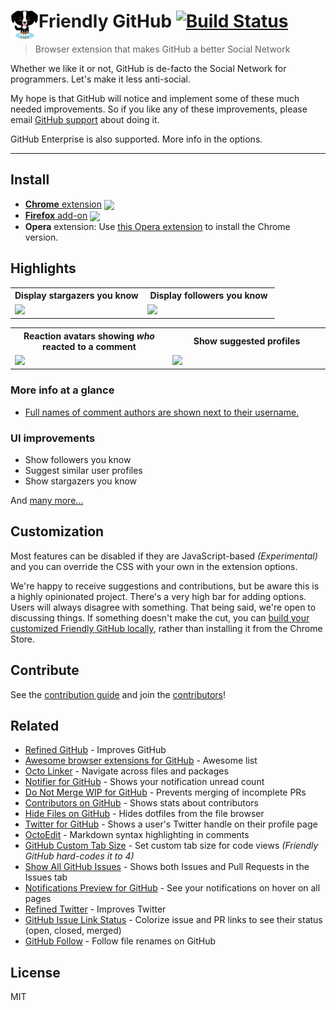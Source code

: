 # <img src="source/icon.png" width="45" align="left"> Friendly GitHub [![Build Status](https://travis-ci.org/Hermanya/friendly-github.svg?branch=master)](https://travis-ci.org/Hermanya/friendly-github)

[link-cws]: https://chrome.google.com/webstore/detail/friendly-github/phnhnfjginnlmbjlcdnjoochcceapfjb "Version published on Chrome Web Store"
[link-amo]: https://addons.mozilla.org/en-US/firefox/addon/friendly-github "Version published on Mozilla Add-ons"
[link-travis]: https://travis-ci.org/hermanya/friendly-github

> Browser extension that makes GitHub a better Social Network

Whether we like it or not, GitHub is de-facto the Social Network for programmers. Let's make it less anti-social.

My hope is that GitHub will notice and implement some of these much needed improvements. So if you like any of these improvements, please email [GitHub support](mailto:support@github.com) about doing it.

GitHub Enterprise is also supported. More info in the options.

---

## Install

- [**Chrome** extension][link-cws] [<img valign="middle" src="https://img.shields.io/chrome-web-store/v/phnhnfjginnlmbjlcdnjoochcceapfjb.svg?label=%20">][link-cws]
- [**Firefox** add-on][link-amo] [<img valign="middle" src="https://img.shields.io/amo/v/friendly-github.svg?label=%20">][link-amo]
- **Opera** extension: Use [this Opera extension](https://addons.opera.com/en/extensions/details/download-chrome-extension-9/) to install the Chrome version.

## Highlights

<table>
	<tr>
		<th width="50%">
			Display stargazers you know
		</th>
		<th width="50%">
			Display followers you know
		</th>
	</tr>
	<tr><!-- Prevent zebra stripes --></tr>
	<tr>
		<td>
			<img src="https://user-images.githubusercontent.com/2906365/42515985-09dba7ac-842b-11e8-8832-8b2c058361b3.png">
		</td>
		<td>
			<img
			src="https://user-images.githubusercontent.com/2906365/42515984-09c57392-842b-11e8-9a30-5a33f8e7f944.png">
		</td>
	</tr>
</table>

<table>
	<tr>
		<th width="50%">
			Reaction avatars showing <i>who</i> reacted to a comment
		</th>
		<th width="50%">
			Show suggested profiles
		</th>
	</tr>
	<tr><!-- Prevent zebra stripes --></tr>
	<tr>
		<td>
			<img src="https://user-images.githubusercontent.com/1402241/34438653-f66535a4-ecda-11e7-9406-2e1258050cfa.png">
		</td>
		<td>
			<img
			src="https://user-images.githubusercontent.com/2906365/42515983-09b3a9e6-842b-11e8-8c7f-84102468c2f4.png">
		</td>
	</tr>
</table>

### More info at a glance

- [Full names of comment authors are shown next to their username.](https://cloud.githubusercontent.com/assets/170270/16172068/0a67b98c-3580-11e6-92f0-6fc930ee17d1.png)

### UI improvements

- Show followers you know
- Suggest similar user profiles
- Show stargazers you know

And [many more…](source/content.css)

## Customization

Most features can be disabled if they are JavaScript-based *(Experimental)* and you can override the CSS with your own in the extension options.

We're happy to receive suggestions and contributions, but be aware this is a highly opinionated project. There's a very high bar for adding options. Users will always disagree with something. That being said, we're open to discussing things. If something doesn't make the cut, you can [build your customized Friendly GitHub locally](contributing.md#workflow), rather than installing it from the Chrome Store.

## Contribute

See the [contribution guide](contributing.md) and join the [contributors](https://github.com/hermanya/friendly-github/graphs/contributors)!

## Related

- [Refined GitHub](https://github.com/sindresorhus/refined-github) - Improves GitHub
- [Awesome browser extensions for GitHub](https://github.com/stefanbuck/awesome-browser-extensions-for-github) - Awesome list
- [Octo Linker](https://github.com/octo-linker/chrome-extension/) - Navigate across files and packages
- [Notifier for GitHub](https://github.com/sindresorhus/notifier-for-github-chrome) - Shows your notification unread count
- [Do Not Merge WIP for GitHub](https://github.com/sanemat/do-not-merge-wip-for-github) - Prevents merging of incomplete PRs
- [Contributors on GitHub](https://github.com/hzoo/contributors-on-github) - Shows stats about contributors
- [Hide Files on GitHub](https://github.com/sindresorhus/hide-files-on-github) - Hides dotfiles from the file browser
- [Twitter for GitHub](https://github.com/bevacqua/twitter-for-github) - Shows a user's Twitter handle on their profile page
- [OctoEdit](https://github.com/DrewML/OctoEdit) - Markdown syntax highlighting in comments
- [GitHub Custom Tab Size](https://github.com/lukechilds/github-custom-tab-size) - Set custom tab size for code views *(Friendly GitHub hard-codes it to 4)*
- [Show All GitHub Issues](https://github.com/sindresorhus/show-all-github-issues) - Shows both Issues and Pull Requests in the Issues tab
- [Notifications Preview for GitHub](https://github.com/tanmayrajani/notifications-preview-github) - See your notifications on hover on all pages
- [Refined Twitter](https://github.com/sindresorhus/refined-twitter) - Improves Twitter
- [GitHub Issue Link Status](https://github.com/bfred-it/github-issue-link-status) - Colorize issue and PR links to see their status (open, closed, merged)
- [GitHub Follow](https://github.com/staff0rd/github-follow-extension) - Follow file renames on GitHub

## License

MIT
